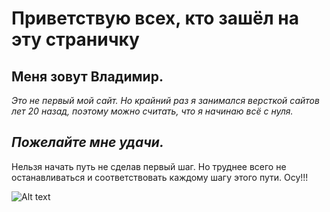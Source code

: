 # Приветствую всех, кто зашёл на эту страничку

## Меня зовут **Владимир**. 
_Это не первый мой сайт.
Но крайний раз я занимался версткой сайтов лет 20 назад, поэтому можно считать, что я начинаю всё с нуля._

## ***Пожелайте мне удачи.***
Нельзя начать путь не сделав первый шаг. Но труднее всего не останавливаться и соответствовать каждому шагу этого пути. Осу!!!

![Alt text](../../../D:/Desktop/FistSite/images/photo.jpg)